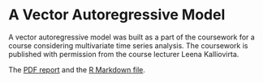 # A Vector Autoregressive Model

A vector autoregressive model was built as a part of the coursework for a course considering multivariate time series analysis. The coursework is published with permission from the course lecturer Leena Kalliovirta.

The [PDF report](output/VAR_Inflation_Unemployment_Federal_Funds_Rate.pdf) and the [R Markdown file](VAR_Inflation_Unemployment_Federal_Funds_Rate.Rmd). 
